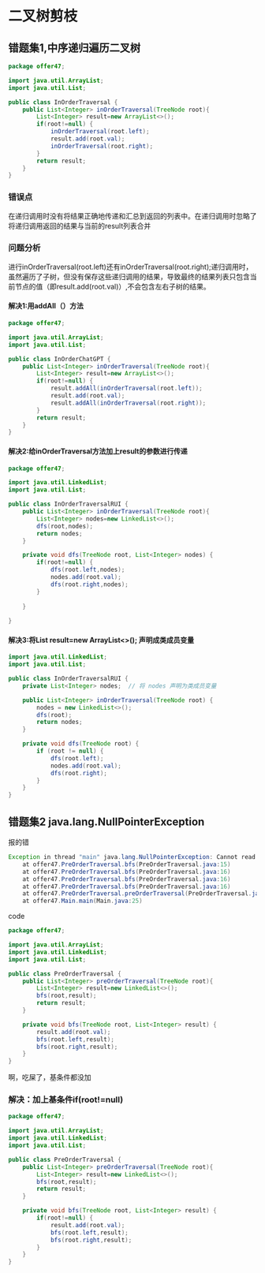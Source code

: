 # 二叉树剪枝 
## 错题集1,中序递归遍历二叉树
``` java
package offer47;

import java.util.ArrayList;
import java.util.List;

public class InOrderTraversal {
	public List<Integer> inOrderTraversal(TreeNode root){
		List<Integer> result=new ArrayList<>();
		if(root!=null) {
			inOrderTraversal(root.left);
			result.add(root.val);
			inOrderTraversal(root.right);
		}
		return result;
	}
}
```
### 错误点
在递归调用时没有将结果正确地传递和汇总到返回的列表中。在递归调用时忽略了将递归调用返回的结果与当前的result列表合并
### 问题分析
进行inOrderTraversal(root.left)还有inOrderTraversal(root.right);递归调用时，虽然遍历了子树，但没有保存这些递归调用的结果，导致最终的结果列表只包含当前节点的值（即result.add(root.val)）,不会包含左右子树的结果。
#### 解决1:用addAll（）方法
```java
package offer47;

import java.util.ArrayList;
import java.util.List;

public class InOrderChatGPT {
	public List<Integer> inOrderTraversal(TreeNode root){
		List<Integer> result=new ArrayList<>();
		if(root!=null) {
			result.addAll(inOrderTraversal(root.left));
			result.add(root.val);
			result.addAll(inOrderTraversal(root.right));
		}
		return result;
	}
}
```
#### 解决2:给inOrderTraversal方法加上result的参数进行传递
```java
package offer47;

import java.util.LinkedList;
import java.util.List;

public class InOrderTraversalRUI {
	public List<Integer> inOrderTraversal(TreeNode root){
		List<Integer> nodes=new LinkedList<>();
		dfs(root,nodes);
		return nodes;
	}

	private void dfs(TreeNode root, List<Integer> nodes) {
		if(root!=null) {
			dfs(root.left,nodes);
			nodes.add(root.val);
			dfs(root.right,nodes);
		}
		
	}
	
}
```
#### 解决3:将List<Integer> result=new ArrayList<>(); 声明成类成员变量
``` java
import java.util.LinkedList;
import java.util.List;

public class InOrderTraversalRUI {
    private List<Integer> nodes;  // 将 nodes 声明为类成员变量

    public List<Integer> inOrderTraversal(TreeNode root) {
        nodes = new LinkedList<>();
        dfs(root);
        return nodes;
    }

    private void dfs(TreeNode root) {
        if (root != null) {
            dfs(root.left);
            nodes.add(root.val);
            dfs(root.right);
        }
    }
}
```
## 错题集2 java.lang.NullPointerException
报的错
``` java
Exception in thread "main" java.lang.NullPointerException: Cannot read field "val" because "root" is null
	at offer47.PreOrderTraversal.bfs(PreOrderTraversal.java:15)
	at offer47.PreOrderTraversal.bfs(PreOrderTraversal.java:16)
	at offer47.PreOrderTraversal.bfs(PreOrderTraversal.java:16)
	at offer47.PreOrderTraversal.bfs(PreOrderTraversal.java:16)
	at offer47.PreOrderTraversal.preOrderTraversal(PreOrderTraversal.java:10)
	at offer47.Main.main(Main.java:25)
```
code
``` java
package offer47;

import java.util.ArrayList;
import java.util.LinkedList;
import java.util.List;

public class PreOrderTraversal {
	public List<Integer> preOrderTraversal(TreeNode root){
		List<Integer> result=new LinkedList<>();
		bfs(root,result);
		return result;
	}

	private void bfs(TreeNode root, List<Integer> result) {
		result.add(root.val);
		bfs(root.left,result);
		bfs(root.right,result);
	}
}
```
啊，吃屎了，基条件都没加
### 解决：加上基条件if(root!=null)
``` java
package offer47;

import java.util.ArrayList;
import java.util.LinkedList;
import java.util.List;

public class PreOrderTraversal {
	public List<Integer> preOrderTraversal(TreeNode root){
		List<Integer> result=new LinkedList<>();
		bfs(root,result);
		return result;
	}

	private void bfs(TreeNode root, List<Integer> result) {
		if(root!=null) {
			result.add(root.val);
			bfs(root.left,result);
			bfs(root.right,result);
		}
	}
}
```

